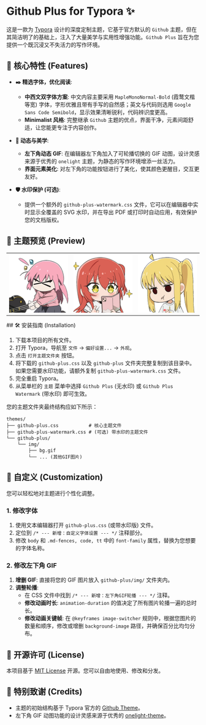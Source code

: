 # Github Plus for Typora ✨

[](https://opensource.org/licenses/MIT)
[](https://www.google.com/search?q=https://github.com/33niang/typora-theme-github-plus)
[](https://www.google.com/search?q=https://github.com/33niang)

这是一款为 [Typora](https://typora.io/) 设计的深度定制主题，它基于官方默认的 `Github` 主题，但在其简洁明了的基础上，注入了大量美学与实用性增强功能。`Github Plus` 旨在为您提供一个既沉浸又不失活力的写作环境。

## 🚀 核心特性 (Features)

  * **✒️ 精选字体，优化阅读**:

      * **中西文双字体方案**: 中文内容主要采用 `MapleMonoNormal-Bold` (霞鹜文楷等宽) 字体，字形优雅且带有手写的自然感；英文与代码则选用 `Google Sans Code Semibold`，显示效果清晰锐利，代码辨识度更高。
      * **Minimalist 风格**: 完整继承 `Github` 主题的优点，界面干净，元素间距舒适，让您能更专注于内容创作。

  * **🎨 动态与美学**:

      * **左下角动态 GIF**: 在编辑器左下角加入了可轮播切换的 GIF 动图，设计灵感来源于优秀的 `onelight` 主题，为静态的写作环境增添一丝活力。
      * **界面元素美化**: 对左下角的功能按钮进行了美化，使其颜色更醒目，交互更友好。

  * **🛡️ 水印保护 (可选)**:

      * 提供一个额外的 `github-plus-watermark.css` 文件，它可以在编辑器中实时显示全覆盖的 SVG 水印，并在导出 PDF 或打印时自动应用，有效保护您的文档版权。

## 📸 主题预览 (Preview)

<table>
  <tr>
    <td><img src="./github-plus/img/bg5.gif" alt="Preview GIF 1" width="200"/></td>
    <td><img src="./github-plus/img/bg4.gif" alt="Preview GIF 2" width="200"/></td>
    <td><img src="./github-plus/img/bg3.gif" alt="Preview GIF 3" width="200"/></td>
  </tr>
</table>
## 🛠️ 安装指南 (Installation)

1.  下载本项目的所有文件。
2.  打开 Typora，导航至 `文件` -\> `偏好设置...` -\> `外观`。
3.  点击 `打开主题文件夹` 按钮。
4.  将下载的 `github-plus.css` 以及 `github-plus` 文件夹完整复制到该目录中。如果您需要水印功能，请额外复制 `github-plus-watermark.css` 文件。
5.  完全重启 Typora。
6.  从菜单栏的 `主题` 菜单中选择 `Github Plus` (无水印) 或 `Github Plus Watermark` (带水印) 即可生效。

您的主题文件夹最终结构应如下所示：

```
themes/
├── github-plus.css           # 核心主题文件
├── github-plus-watermark.css # (可选) 带水印的主题文件
└── github-plus/
    └── img/
        ├── bg.gif
        └── ... (其他GIF图片)
```

## 🔧 自定义 (Customization)

您可以轻松地对主题进行个性化调整。

### 1\. 修改字体

1.  使用文本编辑器打开 `github-plus.css` (或带水印版) 文件。
2.  定位到 `/* --- 新增：自定义字体设置 --- */` 注释部分。
3.  修改 `body` 和 `.md-fences, code, tt` 中的 `font-family` 属性，替换为您想要的字体名称。

### 2\. 修改左下角 GIF

1.  **增删 GIF**: 直接将您的 GIF 图片放入 `github-plus/img/` 文件夹内。
2.  **调整轮播**:
      * 在 CSS 文件中找到 `/* --- 新增：左下角GIF轮播 --- */` 注释。
      * **修改动画时长**: `animation-duration` 的值决定了所有图片轮播一遍的总时长。
      * **修改动画关键帧**: 在 `@keyframes image-switcher` 规则中，根据您图片的数量和顺序，修改或增删 `background-image` 路径，并确保百分比均匀分布。

## 📜 开源许可 (License)

本项目基于 [MIT License](https://www.google.com/search?q=LICENSE) 开源。您可以自由地使用、修改和分发。

## 🙏 特别致谢 (Credits)

  * 主题的初始结构基于 Typora 官方的 [Github Theme](https://github.com/typora/typora-default-themes)。
  * 左下角 GIF 动图功能的设计灵感来源于优秀的 [onelight-theme](https://github.com/upupming/typora-theme-onelight)。
